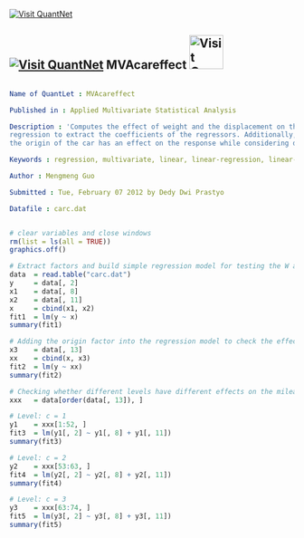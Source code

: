 
[<img src="https://github.com/QuantLet/Styleguide-and-Validation-procedure/blob/master/pictures/banner.png" alt="Visit QuantNet">](http://quantlet.de/index.php?p=info)

## [<img src="https://github.com/QuantLet/Styleguide-and-Validation-procedure/blob/master/pictures/qloqo.png" alt="Visit QuantNet">](http://quantlet.de/) **MVAcareffect** [<img src="https://github.com/QuantLet/Styleguide-and-Validation-procedure/blob/master/pictures/QN2.png" width="60" alt="Visit QuantNet 2.0">](http://quantlet.de/d3/ia)

```yaml

Name of QuantLet : MVAcareffect

Published in : Applied Multivariate Statistical Analysis

Description : 'Computes the effect of weight and the displacement on the mileage. Uses linear
regression to extract the coefficients of the regressors. Additionally, the program checks whether
the origin of the car has an effect on the response while considering different levels.'

Keywords : regression, multivariate, linear, linear-regression, linear-model

Author : Mengmeng Guo

Submitted : Tue, February 07 2012 by Dedy Dwi Prastyo

Datafile : carc.dat

```


```r

# clear variables and close windows
rm(list = ls(all = TRUE))
graphics.off()

# Extract factors and build simple regression model for testing the W and D on effect of M
data  = read.table("carc.dat")
y     = data[, 2]
x1    = data[, 8]
x2    = data[, 11]
x     = cbind(x1, x2)
fit1  = lm(y ~ x)
summary(fit1)

# Adding the origin factor into the regression model to check the effect
x3    = data[, 13]
xx    = cbind(x, x3)
fit2  = lm(y ~ xx)
summary(fit2)

# Checking whether different levels have different effects on the mileage
xxx   = data[order(data[, 13]), ]

# Level: c = 1
y1    = xxx[1:52, ]
fit3  = lm(y1[, 2] ~ y1[, 8] + y1[, 11])
summary(fit3)

# Level: c = 2
y2    = xxx[53:63, ]
fit4  = lm(y2[, 2] ~ y2[, 8] + y2[, 11])
summary(fit4)

# Level: c = 3
y3    = xxx[63:74, ]
fit5  = lm(y3[, 2] ~ y3[, 8] + y3[, 11])
summary(fit5)

```
